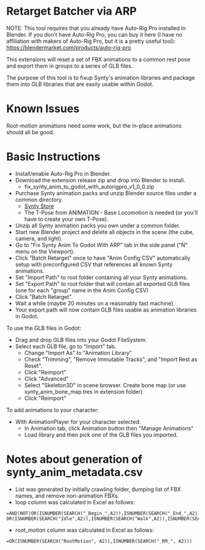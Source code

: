 # Retarget Batcher via ARP

NOTE: This tool requires that you already have Auto-Rig Pro installed in Blender.
If you don't have Auto-Rig Pro, you can buy it here (I have no affiliation with
makers of Auto-Rig Pro, but it is a pretty useful tool):
https://blendermarket.com/products/auto-rig-pro

This extensions will reset a set of FBX animations to a common rest pose and export
them in groups to a series of GLB files.

The purpose of this tool is to fixup Synty's animation libraries and package them
into GLB libraries that are easily usable within Godot.

# Known Issues
Root-motion animations need some work, but the in-place animations should all be good.

# Basic Instructions

- Install/enable Auto-Rig Pro in Blender.
- Download the extension release zip and drop into Blender to install.
  - fix_synty_anim_to_godot_with_autorigpro_v1_0_0.zip
- Purchase Synty animation packs and unzip Blender source files under a common directory.
  - [Synty Store](https://syntystore.com)
  - The T-Pose from ANIMATION - Base Locomotion is needed (or you'll have to create your own T-Pose).
- Unzip all Synty animation packs you own under a common folder.
- Start new Blender project and delete all objects in the scene (the cube, camera, and light).
- Go to "Fix Synty Anim To Godot With ARP" tab in the side panel ("N" menu on the Viewport).
- Click "Batch Retarget" once to have "Anim Config CSV" automatically setup with preconfigured CSV that references all known Synty animations.
- Set "Import Path" to root folder containing all your Synty animations.
- Set "Export Path" to root folder that will contain all exported GLB files (one for each "group" name in the Anim Config CSV)
- Click "Batch Retarget".
- Wait a while (maybe 20 minutes on a reasonably fast machine).
- Your export path will now contain GLB files usable as animation libraries in Godot.

To use the GLB files in Godot:
- Drag and drop GLB files into your Godot FileSystem.
- Select each GLB file, go to "Import" tab.
	- Change "Import As" to "Animation Library"
	- Check "Trimming", "Remove Immutable Tracks", and "Import Rest as Reset".
	- Click "Reimport"
	- Click "Advanced"
	- Select "Skeleton3D" in scene browser. Create bone map (or use synty_anim_bone_map.tres in extension folder)
	- Click "Reimport"

To add animations to your character:
- With AnimationPlayer for your character selected:
  - In Animation tab, click Animation button then "Manage Animations"
  - Load library and then pick one of the GLB files you imported.


# Notes about generation of synty_anim_metadata.csv
- List was generated by initially crawling folder, dumping list of FBX names, and remove non-animation FBXs.
- loop column was calculated in Excel as follows:
```
=AND(NOT(OR(ISNUMBER(SEARCH("_Begin_",A2)),ISNUMBER(SEARCH("_End_",A2)),ISNUMBER(SEARCH("_ReturnTo",A2)),ISNUMBER(SEARCH("_To",A2)),ISNUMBER(SEARCH("_Enter",A2)),ISNUMBER(SEARCH("_Exit",A2)))), OR(ISNUMBER(SEARCH("Idle",A2)),ISNUMBER(SEARCH("Walk",A2)),ISNUMBER(SEARCH("Run",A2)),ISNUMBER(SEARCH("Sprint",A2)),ISNUMBER(SEARCH("Shuffle_",A2)),ISNUMBER(SEARCH("Crouch_",A2)),ISNUMBER(SEARCH("_Additive_",A2)),ISNUMBER(SEARCH("_Loop",A2))))
```
- root_motion column was calculated in Excel as follows:
```
=OR(ISNUMBER(SEARCH("RootMotion", A2)),ISNUMBER(SEARCH("_RM_", A2)))
```
